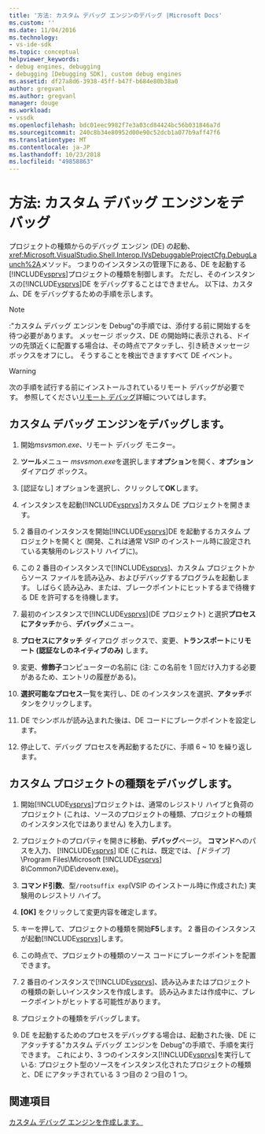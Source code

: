 ```yaml
---
title: '方法: カスタム デバッグ エンジンのデバッグ |Microsoft Docs'
ms.custom: ''
ms.date: 11/04/2016
ms.technology:
- vs-ide-sdk
ms.topic: conceptual
helpviewer_keywords:
- debug engines, debugging
- debugging [Debugging SDK], custom debug engines
ms.assetid: df27a8d6-3938-45ff-b47f-b684e80b38a0
author: gregvanl
ms.author: gregvanl
manager: douge
ms.workload:
- vssdk
ms.openlocfilehash: bdc01eec9982f7e3a03cd84424bc56b031846a7d
ms.sourcegitcommit: 240c8b34e80952d00e90c52dcb1a077b9aff47f6
ms.translationtype: MT
ms.contentlocale: ja-JP
ms.lasthandoff: 10/23/2018
ms.locfileid: "49858863"
---
```

# <a name="how-to-debug-a-custom-debug-engine"></a>方法: カスタム デバッグ エンジンをデバッグ
プロジェクトの種類からのデバッグ エンジン (DE) の起動、<xref:Microsoft.VisualStudio.Shell.Interop.IVsDebuggableProjectCfg.DebugLaunch%2A>メソッド。 つまりのインスタンスの管理下にある、DE を起動する[!INCLUDE[vsprvs](../../code-quality/includes/vsprvs_md.md)]プロジェクトの種類を制御します。 ただし、そのインスタンスの[!INCLUDE[vsprvs](../../code-quality/includes/vsprvs_md.md)]DE をデバッグすることはできません。 以下は、カスタム、DE をデバッグするための手順を示します。  
  
> [!NOTE]
>  :"カスタム デバッグ エンジンを Debug"の手順では、添付する前に開始するを待つ必要があります。 メッセージ ボックス、DE の開始時に表示される、ドイツの先頭近くに配置する場合は、その時点でアタッチし、引き続きメッセージ ボックスをオフにし。 そうすることを検出できますすべて DE イベント。  
  
> [!WARNING]
>  次の手順を試行する前にインストールされているリモート デバッグが必要です。 参照してください[リモート デバッグ](../../debugger/remote-debugging.md)詳細についてはします。  
  
## <a name="debug-a-custom-debug-engine"></a>カスタム デバッグ エンジンをデバッグします。  
  
1. 開始*msvsmon.exe*、リモート デバッグ モニター。  
  
2. **ツール**メニュー *msvsmon.exe*を選択します**オプション**を開く、**オプション** ダイアログ ボックス。  
  
3. [認証なし] オプションを選択し、クリックして**OK**します。  
  
4. インスタンスを起動[!INCLUDE[vsprvs](../../code-quality/includes/vsprvs_md.md)]カスタム DE プロジェクトを開きます。  
  
5. 2 番目のインスタンスを開始[!INCLUDE[vsprvs](../../code-quality/includes/vsprvs_md.md)]DE を起動するカスタム プロジェクトを開くと (開発、これは通常 VSIP のインストール時に設定されている実験用のレジストリ ハイブに)。  
  
6. この 2 番目のインスタンスで[!INCLUDE[vsprvs](../../code-quality/includes/vsprvs_md.md)]、カスタム プロジェクトからソース ファイルを読み込み、およびデバッグするプログラムを起動します。 しばらく読み込み、または、ブレークポイントにヒットするまで待機する DE を許可するを待機します。  
  
7. 最初のインスタンスで[!INCLUDE[vsprvs](../../code-quality/includes/vsprvs_md.md)](DE プロジェクト) と選択**プロセスにアタッチ**から、**デバッグ**メニュー。  
  
8. **プロセスにアタッチ** ダイアログ ボックスで、変更、**トランスポート**に**リモート (認証なしのネイティブのみ)** します。  
  
9. 変更、**修飾子**コンピューターの名前に (注: この名前を 1 回だけ入力する必要があるため、エントリの履歴がある)。  
  
10. **選択可能なプロセス**一覧を実行し、DE のインスタンスを選択、**アタッチ**ボタンをクリックします。  
  
11. DE でシンボルが読み込まれた後は、DE コードにブレークポイントを設定します。  
  
12. 停止して、デバッグ プロセスを再起動するたびに、手順 6 ~ 10 を繰り返します。  
  
## <a name="debug-a-custom-project-type"></a>カスタム プロジェクトの種類をデバッグします。  
  
1. 開始[!INCLUDE[vsprvs](../../code-quality/includes/vsprvs_md.md)]プロジェクトは、通常のレジストリ ハイブと負荷のプロジェクト (これは、ソースのプロジェクトの種類、プロジェクトの種類のインスタンス化ではありません) を入力します。  
  
2. プロジェクトのプロパティを開きに移動、**デバッグ**ページ。 **コマンド**へのパスを入力、 [!INCLUDE[vsprvs](../../code-quality/includes/vsprvs_md.md)] IDE (これは、既定では、 *[ドライブ]* \Program Files\Microsoft [!INCLUDE[vsprvs](../../code-quality/includes/vsprvs_md.md)] 8\Common7\IDE\devenv.exe)。  
  
3. **コマンド引数**、型`/rootsuffix exp`(VSIP のインストール時に作成された) 実験用のレジストリ ハイブ。  
  
4. **[OK]** をクリックして変更内容を確定します。  
  
5. キーを押して、プロジェクトの種類を開始**F5**します。 2 番目のインスタンスが起動[!INCLUDE[vsprvs](../../code-quality/includes/vsprvs_md.md)]します。  
  
6. この時点で、プロジェクトの種類のソース コードにブレークポイントを配置できます。  
  
7. 2 番目のインスタンスで[!INCLUDE[vsprvs](../../code-quality/includes/vsprvs_md.md)]、読み込みまたはプロジェクトの種類の新しいインスタンスを作成します。 読み込みまたは作成中に、ブレークポイントがヒットする可能性があります。  
  
8. プロジェクトの種類をデバッグします。  
  
9. DE を起動するためのプロセスをデバッグする場合は、起動された後、DE にアタッチする"カスタム デバッグ エンジンを Debug"の手順で、手順を実行できます。 これにより、3 つのインスタンス[!INCLUDE[vsprvs](../../code-quality/includes/vsprvs_md.md)]を実行している: プロジェクト型のソースをインスタンス化されたプロジェクトの種類と、DE にアタッチされている 3 つ目の 2 つ目の 1 つ。  
  
## <a name="see-also"></a>関連項目  
 [カスタム デバッグ エンジンを作成します。](../../extensibility/debugger/creating-a-custom-debug-engine.md)